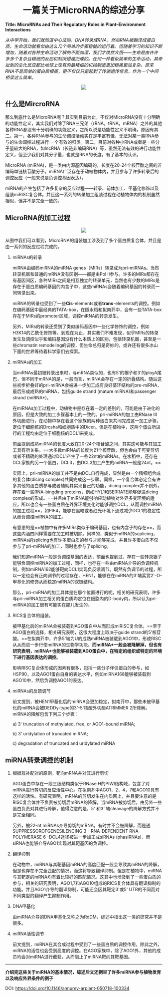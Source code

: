# <div align=center>一篇关于MicroRNA的综述分享</div>

**Title: MicroRNAs and Their Regulatory Roles in Plant–Environment Interactions**

*从中学开始，我们就知道中心法则，DNA转录成RNA，然后RNA被翻译成蛋白质，生命活动就看似由这么几个简单的步骤稳健的运行着。但随着学习的知识不断增加，随着对各种生命活动了解的不断加深，我们才焕然大悟——生命是由许许多多个复杂且精细的反应机制所搭建而成的。任何一种看似简单的生命活动，其牵扯到的生化反应都比地球上现有的最精细的机械制造更加精美更加复杂。原来RNA不是简单的蛋白质模板，更不仅仅只是起到了传递遗传信息，作为一个中间桥梁这么简单。*

<div align=center>
    <img src="https://upload-images.jianshu.io/upload_images/19253200-76cbe06836eb20f9.jpg?imageMogr2/auto-orient/strip|imageView2/2/w/550/format/webp">
</div>

## **什么是MircroRNA**

那么到底什么是MicroRNA呢？其实到目前为止，不仅对MicroRNA没有十分明确的功能性定义，其实我们对除了RNA三兄弟（rRNA，tRNA，mRNA）之外的其他各种RNA都没有十分明确的功能定义，之所以说是功能性定义不明确，原因有其二。第一，各种RNA参与的生命调控活动实在是丰富有佳，无法对某一类RNA参与的生命调控过程进行 一个有效的归类。第二，目前对各种小RNA或者是一些分子量较大的RNA，如lncRNA（长链非编码RNA）等，虽然无法有效的进行功能性定义，但至少我们对其分子量，也就是RNA的长度，有了基本的认识。

MicroRNA (miRNA)，是一类由内源基因编码的，长度在20-24个核苷酸之间的非编码单链核苷酸分子。miRNA广泛存在于动植物体内，并且参与了许多转录后的调控反应（一般来说是负调控基因表达）。

miRNA的产生包括了许多复杂的反应过程——转录、前体加工、甲基化修饰以及组装miRISC复合体。并且这一系列的转录加工组装过程在动植物体内的机制虽然相似，但并不是完全一致的。

## **MicroRNA的加工过程**

<div align=center>
    <img src="https://upload-images.jianshu.io/upload_images/19253200-a81a02bb50ac2b97.jpg?imageMogr2/auto-orient/strip|imageView2/2/w/657/format/webp">
</div>

从图中我们可以看到，MicroRNA的组装加工涉及到了多个蛋白质复合体，并且是由一系列的反应过程完成的。

1. miRNAs的转录

   miRNA由编码miRNA的miRNA genes（MIRs）转录成为pri-miRNAs。当然转录机器和普通的mRNA没有区别——都是由Pol II参与。许多的MIRs都存在有基因间区，各种MIRs之间是相互独立的转录单元，当然也有少数的MIRs是存在于蛋白质编码基因的内含子中，这些miRNAs会随着编码基因的转录而一同转录出来。

   miRNA的转录也受到了一些**Cis**-elements或者**trans**-elements的调控。例如在编码基因中最经典的TATA-box，在隧水稻和拟南芥中，会有一些TATA-box存在于MIRs的promoter区域，调控miRNA的转录发生。

   另外，MIRs的转录还受到了类似编码基因中一些化学修饰的调控，例如H3K14的乙酰化修饰等。到现在为止，其实我们不难发现，似乎MIRs的转录发生及调控似乎和编码基因没有什么本质上的区别，包括转录机器，甚至是一些chromatin remodeling的调控，但生命总归是奇妙的，或许还有很多冰山下面的世界等待着科学家们去探索。

2. miRNAs的加工

   当miRNAs最初被转录出来时，与mRNA类似的，也有5'的帽子和3'的ployA尾巴，但不同于mRNA的是，一般而言，miRNA会存在一定的折叠结构。随后这些初步折叠好的pri-miRNA会被进一步加工成有良好茎环结构的pre-miRNA，最后形成成熟的miRNA，包括guide strand (mature miRNA)和passenger strand (miRNA\*)。

   在miRNAs加工过程中，动植物中是存在着一定的差别的，可能是由于进化的原因，但是大致的加工步骤基本上的一致的。pri-miRNA的加工由RNase III 外切酶进行，在动物中存在着这个家族的两种蛋白来共同完成这一加工步骤，定位于细胞核的Drosha和细胞质中的Dicer。但是在植物中，这两个蛋白所进行的工程均由定位于细胞核的DCL1来完成。

   前面提到成熟miRNA的长度大致在20-24个核苷酸之间，其实这可能与其加工工具有所关系。==大多数miRNA的长度为21个核苷酸，但也会由于可变剪切或者不精确的处理通过DCL1产生了一些22nt的miRNAs。在水稻中，还存在DCL家族的另一个蛋白，DCL3，由DCL3加工产生的miRNA一般是24nt。==

   实际上，pri-miRNA的加工并不是由DCL自行完成，显然是由一个精细组合成的复合体(dicing complex)共同完成这一步骤。同样，一个复合体必定会有许多其他的蛋白质参与或者辅助其实现自己的功能，dicing complex并不例外，存在着一些RNA-bingding proteins，例如HYL1和SERRATE能够促进dicing complex的形成。==并且由于miRNA能够响应动植物对外界多变环境的适应，所以也会有一些蛋白质在外界环境变化时能够调控DCL，从而调控miRNA的加工过程==，如PIF4，能够在黑暗或者红光环境下通过减少DCL1的稳定性从而负调控miRNA的加工。

   有意思的是==植物中有许多MIRs类似于编码基因，也有内含子的存在==，而这些内涵四同样需要在加工时被切除。同样的，类似于mRNA的scplicing，miRNAs的splicing也有许多蛋白质的参与才能够完成，并且许多蛋白质不仅参与了pri-miRNA的加工，同时也参与了splicing。

   我们知道miRNA一般是负调控基因的表达，前面也提到过，存在一些转录银子能够负调控miRNA的加工过程，同样，也存在一些由miRNA介导的负调控机制，例如miRNA162能够靶向DCL1实现负反馈调节。既然有负调节的过程，所以一定也会有正向调节的过程存在，HEN1，能够在在miRNA的3'端奖赏2'-O-甲基化的修饰从而稳定miRNA的双链结构。

   那么，pri-miRNA的加工具体是在那个位置进行的呢，相关的研究表明，许多与pri-miRNA加工相关的蛋白质均定位在细胞内的D-body内，所以认为pri-miRNA的加工很有可能实在那儿发生的。

3. RICS复合体的组装。

   被甲基化后的miRNA会被装载到AGO蛋白中从而形成miRISC复合体。==至于AGO蛋白的选择，相关研究表明，这很大程度上取决于guide strand的5'核苷酸。==在拟南芥中，许多5'端为U的成熟miRNA被装载到AGO1中，形成RISC从从而进一步行使miRNA的生物学功能。**而miRNA\*一般会被降解掉，但也有研究表明，miRNA\*也能够被装载到AGO蛋白中，在特定的组织或特定的环境下进行基因表达的调控**。

   影响RISC复合体形成的因素有很多，包括一些分子伴侣蛋白的参与，如HSP90，以及AGO1蛋白自身的表达水平，例如miRNA168能够被装载到AGO10中，然后负调控AGO1的表达。

4. miRNAs的反馈调节

   前文提到，被HEN1甲基化后的miRNA会更加稳定，拟南芥中，那些未被甲基化的miRNA会被DEDDy-type的3'-5'核酸外切酶ATRIMMER 2所降解。miRNA的降解包含下列三个步骤：

   a) 3' truncation of methylated, free, or AGO1-bound miRNA;

   b) 3' uridylation of truncated miRNA;

   c) degradation of truncated and uridylated miRNA

## **miRNA转录调控的机制**

1. 根据互补配对的原则，靶向mRNA并对其进行剪切

   AGO蛋白中存在一段三级结构类似于RNase H的PIWI结构域，包含了对mRNA进行剪切的反应活性中心。在拟南芥中AGO1，2，4，7和AGO10具有这样的活性。有研究表明，mRNA的剪切发生在内质网上，并且要注意的是RISC复合体并不负责被剪切后mRNA的降解，当mRNA被剪切后，由另外一些蛋白负责对其进行降解，值得注意的是，5' 和3' 端cleavage的降解方式并不是完全相同。

   另外，被22-nt miRNAs介导剪切的mRNA，有时并不会被降解，而是通SUPPRESSOROFGENESILENCING 3 - RNA-DEPENDENT RNA POLYMERASE 6 -DCL4途径被进一步加工成siRNAs (phasiRNAs)，而siRNA也能够介导AGO1实现对其靶基因的负调控。

2. 翻译抑制

   在动物中，miRNA与其靶基因mRNA的高度匹配一般会导致其mRNA的降解，但是也存在不完全匹配的情况，而这将导致翻译抑制。但是在植物中，miRNA与其靶定的mRNA均有着比较好的匹配情况。这其中也涉及到了一些蛋白质的参与，相关的研究表明，AGO1,7和AGO10组成的RICS复合体具有翻译抑制的功能。并且AGO1介导的翻译抑制，可能还会因其靶定3'或5' UTR的不同而对不同类型的翻译产生抑制作用。

3. DNA甲基化

   由miRNA介导的DNA甲基化又称之为RdDM，综述中指出这一类的研究并不是很多。

4. miRNA活性调节

   前文提到，miRNA在其合成过程中受到了一些蛋白质的调控作用，除此之外，miRNA的活性也会受到高度的调控。在AGO家族中，除了AGO1外，其他的成员均会对miRNA进行截获，从而阻止了miRNA靶向其靶基因。

---

**介绍完这些关于miRNA的基本情况，综述后文还例举了许多miRNA参与植物发育以及响应外界条件的例子**

DOI: https://doi.org/10.1146/annurev-arplant-050718-100334